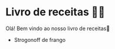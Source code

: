 # Livro de receitas :man_cook:

Olá! Bem vindo ao nosso livro de receitas:wave:

- Strogonoff de frango





